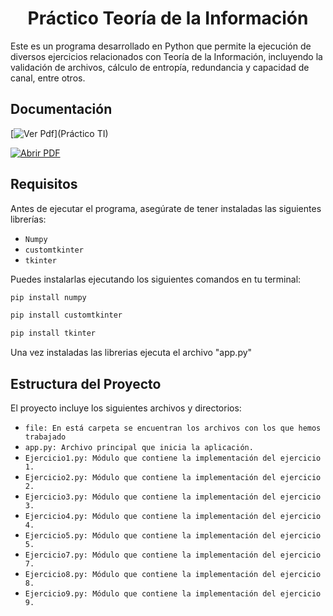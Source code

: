 <h1 align="center"> Práctico Teoría de la Información </h1>

Este es un programa desarrollado en Python que permite la ejecución de diversos ejercicios relacionados con Teoría de la Información, incluyendo la validación de archivos, cálculo de entropía, redundancia y capacidad de canal, entre otros.

## Documentación

[![Ver Pdf](https://img.shields.io/badge/Download%20AS%20pdf-EF3939?style=for-the-badge&logo=adobeacrobatreader&logoColor=white&color=black&labelColor=ec1c24)](Práctico TI)


<a href="Práctico TI/Práctico 1 - Teoría de Información - Entropía.pdf" target="_blank">
  <img src="https://img.shields.io/badge/Abrir%20PDF-Documentación-blue?style=for-the-badge" alt="Abrir PDF">
</a>


## Requisitos

Antes de ejecutar el programa, asegúrate de tener instaladas las siguientes librerías:

- `Numpy`
- `customtkinter`
- `tkinter`

Puedes instalarlas ejecutando los siguientes comandos en tu terminal:

```bash
pip install numpy
```
```bash
pip install customtkinter
```
```bash
pip install tkinter
```
Una vez instaladas las librerias ejecuta el archivo "app.py"

## Estructura del Proyecto
El proyecto incluye los siguientes archivos y directorios:
- `file: En está carpeta se encuentran los archivos con los que hemos trabajado`
- `app.py: Archivo principal que inicia la aplicación.`
- `Ejercicio1.py: Módulo que contiene la implementación del ejercicio 1.`
- `Ejercicio2.py: Módulo que contiene la implementación del ejercicio 2.`
- `Ejercicio3.py: Módulo que contiene la implementación del ejercicio 3.`
- `Ejercicio4.py: Módulo que contiene la implementación del ejercicio 4.`
- `Ejercicio5.py: Módulo que contiene la implementación del ejercicio 5.`
- `Ejercicio7.py: Módulo que contiene la implementación del ejercicio 7.`
- `Ejercicio8.py: Módulo que contiene la implementación del ejercicio 8.`
- `Ejercicio9.py: Módulo que contiene la implementación del ejercicio 9.`
